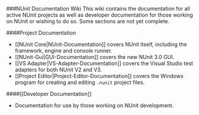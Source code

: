 ###NUnit Documentation Wiki
This wiki contains the documentation for all active NUnit projects as well as developer documentation for those working on NUnit or wishing to do so. Some sections are not yet complete.

####Project Documentation
 * [[NUnit Core|NUnit-Documentation]] covers NUnit itself, including the framework, engine and console runner.
 * [[NUnit-Gui|GUI-Documentation]] covers the new NUnit 3.0 GUI.
 * [[VS Adapter|VS-Adapter-Documentation]] covers the Visual Studio test adapters for both NUnit V2 and V3.
 * [[Project Editor|Project-Editor-Documentation]] covers the Windows program for creating and editing `.nunit` project files.

####[[Developer Documentation]]
 * Documentation for use by those working on NUnit development.

